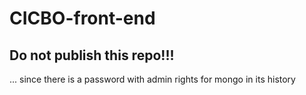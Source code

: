 # CICBO-front-end
## Do not publish this repo!!!
... since there is a password with admin rights for mongo in its history
